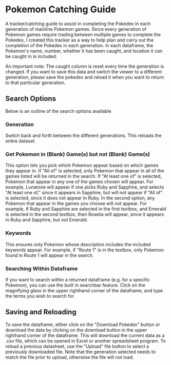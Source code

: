 # Pokemon Catching Guide

A tracker/catching guide to assist in completing the Pokedex in each generation of mainline Pokemon games. Since every generation of Pokemon games require trading between multiple games to complete the Pokedex, I created this tracker as a way to help plan and carry out the completion of the Pokedex in each generation.
In each dataframe, the Pokemon's name, number, whether it has been caught, and location it can be caught in is included.

An important note: The caught column is reset every time the generation is changed. If you want to save this data and switch the viewer to a different generation, please save the pokedex and reload it when you want to return to that particular generation.

## Search Options
Below is an outline of the search options available
### Generation
Switch back and forth between the different generations. This reloads the entire dataset.
### Get Pokemon in (Blank) Game(s) but not (Blank) Game(s)
This option lets you pick which Pokemon appear based on which games they appear in. If "All of" is selected, only Pokemon that appear in all of the games listed will be returned in the search. If "At least one of" is selected, Pokemon that appear in any one of the games chosen will appear.
For example, Lunatone will appear if one picks Ruby and Sapphire, and selects "At least one of," since it appears in Sapphire, but will not appear if "All of" is selected, since it does not appear in Ruby.
In the second option, any Pokemon that appear in the games you choose will *not* appear.
For example, if Ruby and Sapphire are selected in the first textbox, and Emerald is selected in the second textbox, then Roselia will appear, since it appears in Ruby and Sapphire, but not Emerald.
### Keywords
This ensures only Pokemon whose description includes the included keywords appear. For example, if "Route 1" is in the textbox, only Pokemon found in Route 1 will appear in the search.
### Searching Within Dataframe
If you want to search within a returned dataframe (e.g. for a specific Pokemon), you can use the built in searchbar feature. Click on the magnifying glass in the upper righthand corner of the dataframe, and type the terms you wish to search for.
## Saving and Reloading
To save the dataframe, either click on the "Download Pokedex" button or download the data by clicking on the download button in the upper righthand corner of the dataframe. This will download the current data as a .csv file, which can be opened in Excel or another spreadsheet program.
To reload a previous datasheet, use the "Upload" file button to select a previously downloaded file. Note that the generation selected needs to match the file prior to upload, otherwise the file will not load.
